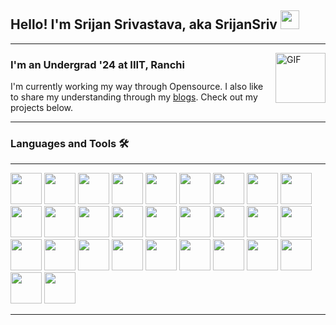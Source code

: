 ## Hello! I'm Srijan Srivastava, aka SrijanSriv  <img width="30px" src="https://media.tenor.com/images/3b388fe03da271d2674faf85eb7c3fcd/tenor.gif" />

---

<img align="right" alt="GIF" height="80rem" src="https://media.giphy.com/media/du3J3cXyzhj75IOgvA/giphy.gif" />

### I'm an Undergrad '24 at IIIT, Ranchi

I'm currently working my way through Opensource. I also like to share my understanding through my [blogs](https://dev.to/srijansriv). Check out my projects below.

---

### Languages and Tools 🛠

---

<img src="https://cdn.jsdelivr.net/gh/devicons/devicon/icons/c/c-original.svg" height = 50rem />
<img src="https://cdn.jsdelivr.net/gh/devicons/devicon/icons/cplusplus/cplusplus-original.svg" height = 50rem />
<img src="https://cdn.jsdelivr.net/gh/devicons/devicon/icons/git/git-original.svg" height = 50rem />
<img src="https://cdn.jsdelivr.net/gh/devicons/devicon/icons/html5/html5-original.svg" height = 50rem />
<img src="https://cdn.jsdelivr.net/gh/devicons/devicon/icons/css3/css3-original.svg" height = 50rem />
<img src="https://cdn.jsdelivr.net/gh/devicons/devicon/icons/bootstrap/bootstrap-original.svg" height = 50rem/>
<img src="https://cdn.jsdelivr.net/gh/devicons/devicon/icons/javascript/javascript-original.svg" height = 50rem />
<img src="https://cdn.jsdelivr.net/gh/devicons/devicon/icons/jquery/jquery-original.svg" height = 50rem />
<img src="https://cdn.jsdelivr.net/gh/devicons/devicon/icons/nodejs/nodejs-original.svg" height = 50rem />
<img src="https://cdn.jsdelivr.net/gh/devicons/devicon/icons/npm/npm-original-wordmark.svg" height = 50rem />
<img src="https://cdn.jsdelivr.net/gh/devicons/devicon/icons/yarn/yarn-original.svg" height = 50rem />
<img src="https://cdn.jsdelivr.net/gh/devicons/devicon/icons/react/react-original.svg" height = 50rem />
<img src="https://cdn.jsdelivr.net/gh/devicons/devicon/icons/express/express-original.svg" height = 50rem />
<img src="https://cdn.jsdelivr.net/gh/devicons/devicon/icons/mongodb/mongodb-original.svg" height = 50rem />
<img src="https://cdn.jsdelivr.net/gh/devicons/devicon/icons/handlebars/handlebars-original.svg" height = 50rem />
<img src="https://cdn.jsdelivr.net/gh/devicons/devicon/icons/heroku/heroku-original.svg" height = 50rem />
<img src="https://cdn.jsdelivr.net/gh/devicons/devicon/icons/go/go-original.svg" height = 50rem />
<img src="https://cdn.jsdelivr.net/gh/devicons/devicon/icons/docker/docker-original.svg" height = 50rem/>
<img src="https://cdn.jsdelivr.net/gh/devicons/devicon/icons/googlecloud/googlecloud-original.svg" height = 50rem />
<img src="https://cdn.jsdelivr.net/gh/devicons/devicon/icons/java/java-original.svg" height = 50rem/>
<img src="https://cdn.jsdelivr.net/gh/devicons/devicon/icons/python/python-original.svg" height = 50rem />
<img src="https://cdn.jsdelivr.net/gh/devicons/devicon/icons/bash/bash-original.svg" height = 50rem/>
<img src="https://cdn.jsdelivr.net/gh/devicons/devicon/icons/linux/linux-original.svg" height = 50rem />
<img src="https://cdn.jsdelivr.net/gh/devicons/devicon/icons/ubuntu/ubuntu-plain.svg" height = 50rem />
<img src="https://cdn.jsdelivr.net/gh/devicons/devicon/icons/markdown/markdown-original.svg" height = 50rem />
<img src="https://cdn.jsdelivr.net/gh/devicons/devicon/icons/postgresql/postgresql-original.svg" height = 50rem />
<img src="https://cdn.jsdelivr.net/gh/devicons/devicon/icons/vim/vim-original.svg" height = 50rem />
<img src="https://cdn.jsdelivr.net/gh/devicons/devicon/icons/vscode/vscode-original.svg" height = 50rem />
<img src="https://cdn.jsdelivr.net/gh/devicons/devicon/icons/devicon/devicon-original.svg" height = 50rem/>

---
